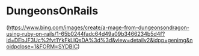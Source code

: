 # DungeonsOnRails

(https://www.bing.com/images/create/a-mage-from-dungeonsondragon-using-ruby-on-rails/1-65b0244fadc64d49a09b3466234b5d4f?id=DEbJF3Uc%2fvt1YkFkLlQsDA%3d%3d&view=detailv2&idpp=genimg&noidpclose=1&FORM=SYDBIC)


